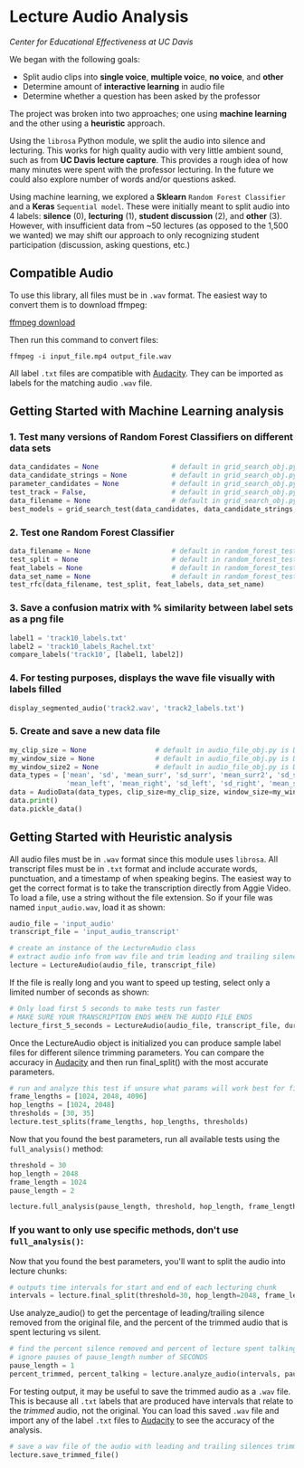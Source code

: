 # Lecture Audio Analysis
_Center for Educational Effectiveness at UC Davis_

We began with the following goals:
- Split audio clips into **single voice**, **multiple voic**e, **no voice**, and **other**
- Determine amount of **interactive learning** in audio file
- Determine whether a question has been asked by the professor

The project was broken into two approaches; one using **machine learning** and the other using a **heuristic** approach. 

Using the `librosa` Python module, we split the audio into silence and lecturing. This works for high quality audio with very little ambient sound, such as from **UC Davis lecture capture**. This provides a rough idea of how many minutes were spent with the professor lecturing. In the future we could also explore number of words and/or questions asked.

Using machine learning, we explored a **Sklearn** `Random Forest Classifier` and a **Keras** `Sequential model`. These were initially meant to split audio into 4 labels: **silence** (0), **lecturing** (1), **student discussion** (2), and **other** (3). However, with insufficient data from ~50 lectures (as opposed to the 1,500 we wanted) we may shift our approach to only recognizing student participation (discussion, asking questions, etc.)

## Compatible Audio

To use this library, all files must be in `.wav` format. The easiest way to convert them is to download ffmpeg:

[ffmpeg download](https://ffmpeg.org/download.html)

Then run this command to convert files:

```console
ffmpeg -i input_file.mp4 output_file.wav
```

All label `.txt` files are compatible with [Audacity](https://www.audacityteam.org/). They can be imported as labels for the matching audio `.wav` file.
## Getting Started with Machine Learning analysis

### 1. Test many versions of Random Forest Classifiers on different data sets
```python
data_candidates = None                  # default in grid_search_obj.py is DATA_CANDIDATES
data_candidate_strings = None           # default in grid_search_obj.py is DATA_CANDIDATE_STRINGS
parameter_candidates = None             # default in grid_search_obj.py is PARAMETER_CANDIDATES
test_track = False,                     # default in grid_search_obj.py is False
data_filename = None                    # default in grid_search_obj.py is DEFAULT_DATA_FILENAME = 'data017.pickle'
best_models = grid_search_test(data_candidates, data_candidate_strings, parameter_candidates, test_track, data_filename)
```

### 2. Test one Random Forest Classifier
```python
data_filename = None                    # default in random_forest_test.py is DATA_FILENAME = 'data017.pickle'
test_split = None                       # default in random_forest_test.py is DEFAULT_TEST_SPLIT = .4
feat_labels = None                      # default in random_forest_test.py is FEAT_LABELS = ...
data_set_name = None                    # default in random_forest_test.py is DEFAULT_NAME = 'RFC test data'
test_rfc(data_filename, test_split, feat_labels, data_set_name)
```

### 3. Save a confusion matrix with % similarity between label sets as a png file
```python
label1 = 'track10_labels.txt'
label2 = 'track10_labels_Rachel.txt'
compare_labels('track10', [label1, label2])
```

### 4. For testing purposes, displays the wave file visually with labels filled
```python
display_segmented_audio('track2.wav', 'track2_labels.txt')
```

### 5. Create and save a new data file
```python
my_clip_size = None                 # default in audio_file_obj.py is DEFAULT_CLIP_SIZE = 500
my_window_size = None               # default in audio_file_obj.py is DEFAULT_WINDOW_SIZE = 2500 ie 5 seconds total
my_window_size2 = None              # default in audio_file_obj.py is DEFAULT_WINDOW_SIZE2 = 10000 ie 20 seconds total
data_types = ['mean', 'sd', 'mean_surr', 'sd_surr', 'mean_surr2', 'sd_surr2', 'sd_full', 'mean_full', 'label',
              'mean_left', 'mean_right', 'sd_left', 'sd_right', 'mean_surr_left', 'sd_surr_left']
data = AudioData(data_types, clip_size=my_clip_size, window_size=my_window_size, window_size2=my_window_size2)
data.print()
data.pickle_data()
```

## Getting Started with Heuristic analysis

All audio files must be in `.wav` format since this module uses `librosa`. All transcript files must be in `.txt` format and include accurate words, punctuation, and a timestamp of when speaking begins. The easiest way to get the correct format is to take the transcription directly from Aggie Video. To load a file, use a string without the file extension. So if your file was named `input_audio.wav`, load it as shown:

```python
audio_file = 'input_audio'
transcript_file = 'input_audio_transcript'

# create an instance of the LectureAudio class
# extract audio info from wav file and trim leading and trailing silence
lecture = LectureAudio(audio_file, transcript_file)
```

If the file is really long and you want to speed up testing, select only a limited number of seconds as shown:
```python
# Only load first 5 seconds to make tests run faster
# MAKE SURE YOUR TRANSCRIPTION ENDS WHEN THE AUDIO FILE ENDS
lecture_first_5_seconds = LectureAudio(audio_file, transcript_file, duration=5)
```

Once the LectureAudio object is initialized you can produce sample label files for different silence trimming parameters. You can compare the accuracy in [Audacity](https://www.audacityteam.org/) and then run final_split() with the most accurate parameters.
```python
# run and analyze this test if unsure what params will work best for final split
frame_lengths = [1024, 2048, 4096]
hop_lengths = [1024, 2048]
thresholds = [30, 35]
lecture.test_splits(frame_lengths, hop_lengths, thresholds)
```
Now that you found the best parameters, run all available tests using the `full_analysis()` method:
```python
threshold = 30
hop_length = 2048
frame_length = 1024
pause_length = 2

lecture.full_analysis(pause_length, threshold, hop_length, frame_length)
```
### If you want to only use specific methods, don't use `full_analysis()`:
Now that you found the best parameters, you'll want to split the audio into lecture chunks:
```python
# outputs time intervals for start and end of each lecturing chunk
intervals = lecture.final_split(threshold=30, hop_length=2048, frame_length=1024)
```
Use analyze_audio() to get the percentage of leading/trailing silence removed from the original file, and the percent of the trimmed audio that is spent lecturing vs silent.
```python
# find the percent silence removed and percent of lecture spent talking
# ignore pauses of pause_length number of SECONDS
pause_length = 1
percent_trimmed, percent_talking = lecture.analyze_audio(intervals, pause_length)
```

For testing output, it may be useful to save the trimmed audio as a `.wav` file. This is because all `.txt` labels that are produced have intervals that relate to the _trimmed_ audio, not the original. You can load this saved `.wav` file and import any of the label `.txt` files to [Audacity](https://www.audacityteam.org/) to see the accuracy  of the analysis.
```python
# save a wav file of the audio with leading and trailing silences trimmed
lecture.save_trimmed_file()
```
